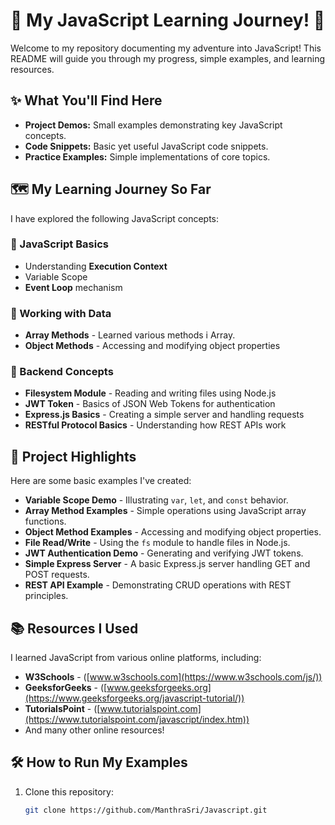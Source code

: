 # 🚀 My JavaScript Learning Journey! 🌟

Welcome to my repository documenting my adventure into JavaScript! This README will guide you through my progress, simple examples, and learning resources.

## ✨ What You'll Find Here

* **Project Demos:** Small examples demonstrating key JavaScript concepts.  
* **Code Snippets:** Basic yet useful JavaScript code snippets.  
* **Practice Examples:** Simple implementations of core topics.  

## 🗺️ My Learning Journey So Far

I have explored the following JavaScript concepts:

### 🔹 JavaScript Basics
* Understanding **Execution Context**  
* Variable Scope
* **Event Loop** mechanism  

### 🔹 Working with Data
* **Array Methods** - Learned various methods i  Array.  
* **Object Methods** - Accessing and modifying object properties  

### 🔹 Backend Concepts
* **Filesystem Module** - Reading and writing files using Node.js  
* **JWT Token** - Basics of JSON Web Tokens for authentication  
* **Express.js Basics** - Creating a simple server and handling requests  
* **RESTful Protocol Basics** - Understanding how REST APIs work  

## 📂 Project Highlights

Here are some basic examples I've created:

* **Variable Scope Demo** - Illustrating `var`, `let`, and `const` behavior.  
* **Array Method Examples** - Simple operations using JavaScript array functions.  
* **Object Method Examples** - Accessing and modifying object properties.  
* **File Read/Write** - Using the `fs` module to handle files in Node.js.  
* **JWT Authentication Demo** - Generating and verifying JWT tokens.  
* **Simple Express Server** - A basic Express.js server handling GET and POST requests.  
* **REST API Example** - Demonstrating CRUD operations with REST principles.  

## 📚 Resources I Used

I learned JavaScript from various online platforms, including:  

* **W3Schools** - ([www.w3schools.com](https://www.w3schools.com/js/))  
* **GeeksforGeeks** - ([www.geeksforgeeks.org](https://www.geeksforgeeks.org/javascript-tutorial/))  
* **TutorialsPoint** - ([www.tutorialspoint.com](https://www.tutorialspoint.com/javascript/index.htm))  
* And many other online resources!  

## 🛠️ How to Run My Examples

1. Clone this repository:  
   ```sh
   git clone https://github.com/ManthraSri/Javascript.git
